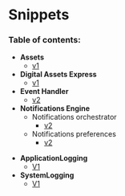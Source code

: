 # Snippets


### Table of contents:

<!--ts-->
   * **Assets**
     * [v1](assets/v1/README.md)
   * **Digital Assets Express**
     * [v1](assetsexpress/v1/README.md)
   * **Event Handler**
     * [v2](eventhandler/v2/README.md)
   * **Notifications Engine**
     * Notifications orchestrator 	
       * [v2](notif-orchestrator/v2/README.md)
     * Notifications preferences
       * [v2](notif-preferences/v2/README.md)
<!--te-->
* **ApplicationLogging**
	* [V1](applicationlogging/v1/README.md) 
* **SystemLogging**
	* [V1](systemlogging/v1/README.md) 
